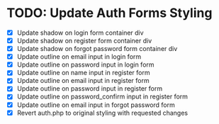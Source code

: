# TODO: Update Auth Forms Styling

- [x] Update shadow on login form container div
- [x] Update shadow on register form container div
- [x] Update shadow on forgot password form container div
- [x] Update outline on email input in login form
- [x] Update outline on password input in login form
- [x] Update outline on name input in register form
- [x] Update outline on email input in register form
- [x] Update outline on password input in register form
- [x] Update outline on password_confirm input in register form
- [x] Update outline on email input in forgot password form
- [x] Revert auth.php to original styling with requested changes
